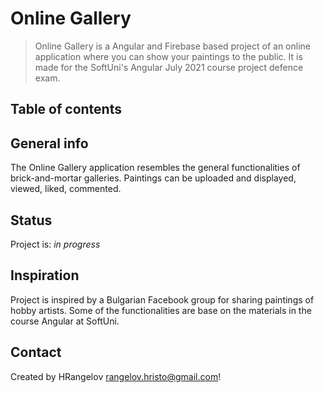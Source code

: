 # Online Gallery
> Online Gallery is a Angular and Firebase based project of an online application where you can show your paintings to the public. It is made for the SoftUni's Angular July 2021 course project defence exam.  

## Table of contents

## General info
The Online Gallery application resembles the general functionalities of brick-and-mortar galleries. Paintings can be uploaded and displayed, viewed, liked, commented.


## Status
Project is: _in progress_

## Inspiration
Project is inspired by a Bulgarian Facebook group for sharing paintings of hobby artists. Some of the functionalities are base on the materials in the course Angular at SoftUni.

## Contact
Created by HRangelov rangelov.hristo@gmail.com!
